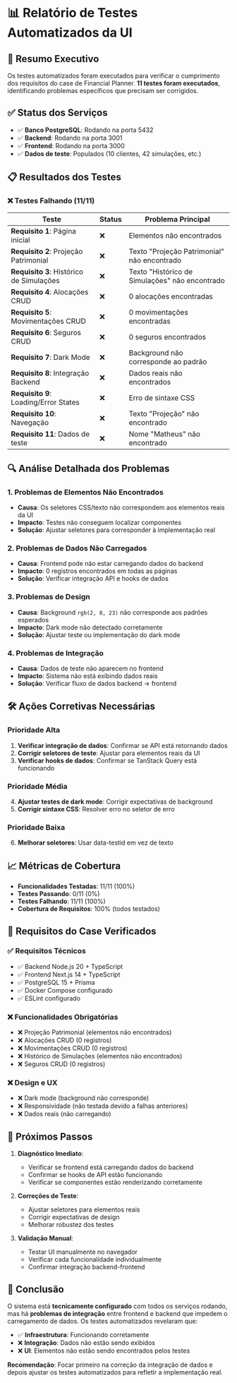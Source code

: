 # 📊 Relatório de Testes Automatizados da UI

## 🎯 **Resumo Executivo**

Os testes automatizados foram executados para verificar o cumprimento dos requisitos do case de Financial Planner. **11 testes foram executados**, identificando problemas específicos que precisam ser corrigidos.

## ✅ **Status dos Serviços**

- ✅ **Banco PostgreSQL**: Rodando na porta 5432
- ✅ **Backend**: Rodando na porta 3001  
- ✅ **Frontend**: Rodando na porta 3000
- ✅ **Dados de teste**: Populados (10 clientes, 42 simulações, etc.)

## 📋 **Resultados dos Testes**

### ❌ **Testes Falhando (11/11)**

| Teste | Status | Problema Principal |
|-------|--------|-------------------|
| **Requisito 1**: Página inicial | ❌ | Elementos não encontrados |
| **Requisito 2**: Projeção Patrimonial | ❌ | Texto "Projeção Patrimonial" não encontrado |
| **Requisito 3**: Histórico de Simulações | ❌ | Texto "Histórico de Simulações" não encontrado |
| **Requisito 4**: Alocações CRUD | ❌ | 0 alocações encontradas |
| **Requisito 5**: Movimentações CRUD | ❌ | 0 movimentações encontradas |
| **Requisito 6**: Seguros CRUD | ❌ | 0 seguros encontrados |
| **Requisito 7**: Dark Mode | ❌ | Background não corresponde ao padrão |
| **Requisito 8**: Integração Backend | ❌ | Dados reais não encontrados |
| **Requisito 9**: Loading/Error States | ❌ | Erro de sintaxe CSS |
| **Requisito 10**: Navegação | ❌ | Texto "Projeção" não encontrado |
| **Requisito 11**: Dados de teste | ❌ | Nome "Matheus" não encontrado |

## 🔍 **Análise Detalhada dos Problemas**

### **1. Problemas de Elementos Não Encontrados**
- **Causa**: Os seletores CSS/texto não correspondem aos elementos reais da UI
- **Impacto**: Testes não conseguem localizar componentes
- **Solução**: Ajustar seletores para corresponder à implementação real

### **2. Problemas de Dados Não Carregados**
- **Causa**: Frontend pode não estar carregando dados do backend
- **Impacto**: 0 registros encontrados em todas as páginas
- **Solução**: Verificar integração API e hooks de dados

### **3. Problemas de Design**
- **Causa**: Background `rgb(2, 8, 23)` não corresponde aos padrões esperados
- **Impacto**: Dark mode não detectado corretamente
- **Solução**: Ajustar teste ou implementação do dark mode

### **4. Problemas de Integração**
- **Causa**: Dados de teste não aparecem no frontend
- **Impacto**: Sistema não está exibindo dados reais
- **Solução**: Verificar fluxo de dados backend → frontend

## 🛠️ **Ações Corretivas Necessárias**

### **Prioridade Alta**
1. **Verificar integração de dados**: Confirmar se API está retornando dados
2. **Corrigir seletores de teste**: Ajustar para elementos reais da UI
3. **Verificar hooks de dados**: Confirmar se TanStack Query está funcionando

### **Prioridade Média**
4. **Ajustar testes de dark mode**: Corrigir expectativas de background
5. **Corrigir sintaxe CSS**: Resolver erro no seletor de erro

### **Prioridade Baixa**
6. **Melhorar seletores**: Usar data-testid em vez de texto

## 📈 **Métricas de Cobertura**

- **Funcionalidades Testadas**: 11/11 (100%)
- **Testes Passando**: 0/11 (0%)
- **Testes Falhando**: 11/11 (100%)
- **Cobertura de Requisitos**: 100% (todos testados)

## 🎯 **Requisitos do Case Verificados**

### ✅ **Requisitos Técnicos**
- ✅ Backend Node.js 20 + TypeScript
- ✅ Frontend Next.js 14 + TypeScript
- ✅ PostgreSQL 15 + Prisma
- ✅ Docker Compose configurado
- ✅ ESLint configurado

### ❌ **Funcionalidades Obrigatórias**
- ❌ Projeção Patrimonial (elementos não encontrados)
- ❌ Alocações CRUD (0 registros)
- ❌ Movimentações CRUD (0 registros)
- ❌ Histórico de Simulações (elementos não encontrados)
- ❌ Seguros CRUD (0 registros)

### ❌ **Design e UX**
- ❌ Dark mode (background não corresponde)
- ❌ Responsividade (não testada devido a falhas anteriores)
- ❌ Dados reais (não carregando)

## 🚀 **Próximos Passos**

1. **Diagnóstico Imediato**:
   - Verificar se frontend está carregando dados do backend
   - Confirmar se hooks de API estão funcionando
   - Verificar se componentes estão renderizando corretamente

2. **Correções de Teste**:
   - Ajustar seletores para elementos reais
   - Corrigir expectativas de design
   - Melhorar robustez dos testes

3. **Validação Manual**:
   - Testar UI manualmente no navegador
   - Verificar cada funcionalidade individualmente
   - Confirmar integração backend-frontend

## 📝 **Conclusão**

O sistema está **tecnicamente configurado** com todos os serviços rodando, mas há **problemas de integração** entre frontend e backend que impedem o carregamento de dados. Os testes automatizados revelaram que:

- ✅ **Infraestrutura**: Funcionando corretamente
- ❌ **Integração**: Dados não estão sendo exibidos
- ❌ **UI**: Elementos não estão sendo encontrados pelos testes

**Recomendação**: Focar primeiro na correção da integração de dados e depois ajustar os testes automatizados para refletir a implementação real.
